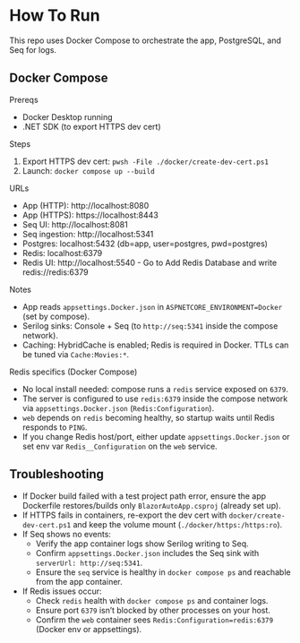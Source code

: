 How To Run
==========

This repo uses Docker Compose to orchestrate the app, PostgreSQL, and Seq for logs.

Docker Compose
--------------
Prereqs
- Docker Desktop running
- .NET SDK (to export HTTPS dev cert)

Steps
1) Export HTTPS dev cert: `pwsh -File ./docker/create-dev-cert.ps1`
2) Launch: `docker compose up --build`

URLs
- App (HTTP): http://localhost:8080
- App (HTTPS): https://localhost:8443
- Seq UI: http://localhost:8081
- Seq ingestion: http://localhost:5341
- Postgres: localhost:5432 (db=app, user=postgres, pwd=postgres)
- Redis: localhost:6379
- Redis UI: http://localhost:5540 - Go to Add Redis Database and write redis://redis:6379

Notes
- App reads `appsettings.Docker.json` in `ASPNETCORE_ENVIRONMENT=Docker` (set by compose).
- Serilog sinks: Console + Seq (to `http://seq:5341` inside the compose network).
- Caching: HybridCache is enabled; Redis is required in Docker. TTLs can be tuned via `Cache:Movies:*`.

Redis specifics (Docker Compose)
- No local install needed: compose runs a `redis` service exposed on `6379`.
- The server is configured to use `redis:6379` inside the compose network via `appsettings.Docker.json` (`Redis:Configuration`).
- `web` depends on `redis` becoming healthy, so startup waits until Redis responds to `PING`.
- If you change Redis host/port, either update `appsettings.Docker.json` or set env var `Redis__Configuration` on the `web` service.

Troubleshooting
---------------
- If Docker build failed with a test project path error, ensure the app Dockerfile restores/builds only `BlazorAutoApp.csproj` (already set up).
- If HTTPS fails in containers, re-export the dev cert with `docker/create-dev-cert.ps1` and keep the volume mount (`./docker/https:/https:ro`).
- If Seq shows no events:
  - Verify the app container logs show Serilog writing to Seq.
  - Confirm `appsettings.Docker.json` includes the Seq sink with `serverUrl: http://seq:5341`.
  - Ensure the `seq` service is healthy in `docker compose ps` and reachable from the app container.
- If Redis issues occur:
  - Check `redis` health with `docker compose ps` and container logs.
  - Ensure port `6379` isn’t blocked by other processes on your host.
  - Confirm the `web` container sees `Redis:Configuration=redis:6379` (Docker env or appsettings).
